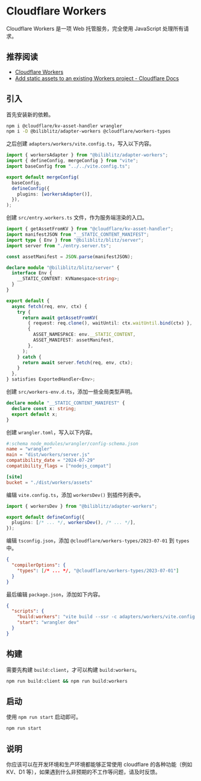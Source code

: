 # Cloudflare Workers

Cloudflare Workers 是一项 Web 托管服务，完全使用 JavaScript 处理所有请求。

## 推荐阅读

- [Cloudflare Workers](https://workers.cloudflare.com/)
- [Add static assets to an existing Workers project - Cloudflare Docs](https://developers.cloudflare.com/workers/configuration/sites/start-from-worker/)

## 引入

首先安装新的依赖。

```sh
npm i @cloudflare/kv-asset-handler wrangler
npm i -D @biliblitz/adapter-workers @cloudflare/workers-types
```

之后创建 `adapters/workers/vite.config.ts`，写入以下内容。

```ts
import { workersAdapter } from "@biliblitz/adapter-workers";
import { defineConfig, mergeConfig } from "vite";
import baseConfig from "../../vite.config.ts";

export default mergeConfig(
  baseConfig,
  defineConfig({
    plugins: [workersAdapter()],
  }),
);
```

创建 `src/entry.workers.ts` 文件，作为服务端渲染的入口。

```ts
import { getAssetFromKV } from "@cloudflare/kv-asset-handler";
import manifestJSON from "__STATIC_CONTENT_MANIFEST";
import type { Env } from "@biliblitz/blitz/server";
import server from "./entry.server.ts";

const assetManifest = JSON.parse(manifestJSON);

declare module "@biliblitz/blitz/server" {
  interface Env {
    __STATIC_CONTENT: KVNamespace<string>;
  }
}

export default {
  async fetch(req, env, ctx) {
    try {
      return await getAssetFromKV(
        { request: req.clone(), waitUntil: ctx.waitUntil.bind(ctx) },
        {
          ASSET_NAMESPACE: env.__STATIC_CONTENT,
          ASSET_MANIFEST: assetManifest,
        },
      );
    } catch {
      return await server.fetch(req, env, ctx);
    }
  },
} satisfies ExportedHandler<Env>;
```

创建 `src/workers-env.d.ts`，添加一些全局类型声明。

```ts
declare module "__STATIC_CONTENT_MANIFEST" {
  declare const x: string;
  export default x;
}
```

创建 `wrangler.toml`，写入以下内容。

```toml
#:schema node_modules/wrangler/config-schema.json
name = "wrangler"
main = "dist/workers/server.js"
compatibility_date = "2024-07-29"
compatibility_flags = ["nodejs_compat"]

[site]
bucket = "./dist/workers/assets"
```

编辑 `vite.config.ts`，添加 `workersDev()` 到插件列表中。

<!-- prettier-ignore -->
```ts
import { workersDev } from "@biliblitz/adapter-workers";

export default defineConfig({
  plugins: [/* ... */, workersDev(), /* ... */],
});
```

编辑 `tsconfig.json`，添加 `@cloudflare/workers-types/2023-07-01` 到 `types` 中。

<!-- prettier-ignore -->
```json
{
  "compilerOptions": {
    "types": [/* ... */, "@cloudflare/workers-types/2023-07-01"]
  }
}
```

最后编辑 `package.json`，添加如下内容。

```json
{
  "scripts": {
    "build:workers": "vite build --ssr -c adapters/workers/vite.config.ts",
    "start": "wrangler dev"
  }
}
```

## 构建

需要先构建 `build:client`，才可以构建 `build:workers`。

```sh
npm run build:client && npm run build:workers
```

## 启动

使用 `npm run start` 启动即可。

```sh
npm run start
```

## 说明

你应该可以在开发环境和生产环境都能够正常使用 cloudflare 的各种功能（例如 KV、D1 等），如果遇到什么非预期的不工作等问题，请及时反馈。
